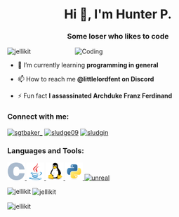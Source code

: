 <h1 align="center">Hi 👋, I'm Hunter P.</h1>
<h3 align="center">Some loser who likes to code</h3>
<img align="right" alt="Coding" width="350" src="https://i.pinimg.com/originals/f5/d2/7b/f5d27b3788e4e20852a6b321a1837ade.gif">

<p align="left"> <img src="https://komarev.com/ghpvc/?username=jellikit&label=Profile%20views&color=0e75b6&style=flat" alt="jellikit" /> </p>

- 🌱 I’m currently learning **programming in general**

- 📫 How to reach me **@littlelordfent on Discord**

- ⚡ Fun fact **I assassinated Archduke Franz Ferdinand**

<h3 align="left">Connect with me:</h3>
<p align="left">
<a href="https://twitter.com/sgtbaker_" target="blank"><img align="center" src="https://raw.githubusercontent.com/rahuldkjain/github-profile-readme-generator/master/src/images/icons/Social/twitter.svg" alt="sgtbaker_" height="30" width="40" /></a>
<a href="https://instagram.com/sludge09" target="blank"><img align="center" src="https://raw.githubusercontent.com/rahuldkjain/github-profile-readme-generator/master/src/images/icons/Social/instagram.svg" alt="sludge09" height="30" width="40" /></a>
<a href="https://www.youtube.com/c/sludgin" target="blank"><img align="center" src="https://raw.githubusercontent.com/rahuldkjain/github-profile-readme-generator/master/src/images/icons/Social/youtube.svg" alt="sludgin" height="30" width="40" /></a>
</p>

<h3 align="left">Languages and Tools:</h3>
<p align="left"> <a href="https://www.cprogramming.com/" target="_blank" rel="noreferrer"> <img src="https://raw.githubusercontent.com/devicons/devicon/master/icons/c/c-original.svg" alt="c" width="40" height="40"/> </a> <a href="https://www.java.com" target="_blank" rel="noreferrer"> <img src="https://raw.githubusercontent.com/devicons/devicon/master/icons/java/java-original.svg" alt="java" width="40" height="40"/> </a> <a href="https://www.linux.org/" target="_blank" rel="noreferrer"> <img src="https://raw.githubusercontent.com/devicons/devicon/master/icons/linux/linux-original.svg" alt="linux" width="40" height="40"/> </a> <a href="https://www.python.org" target="_blank" rel="noreferrer"> <img src="https://raw.githubusercontent.com/devicons/devicon/master/icons/python/python-original.svg" alt="python" width="40" height="40"/> </a> <a href="https://unrealengine.com/" target="_blank" rel="noreferrer"> <img src="https://raw.githubusercontent.com/kenangundogan/fontisto/036b7eca71aab1bef8e6a0518f7329f13ed62f6b/icons/svg/brand/unreal-engine.svg" alt="unreal" width="40" height="40"/> </a> </p>

<p><img align="left" src="https://github-readme-stats.vercel.app/api/top-langs?username=jellikit&show_icons=true&locale=en&layout=compact" alt="jellikit" /></p>

<p>&nbsp;<img align="center" src="https://github-readme-stats.vercel.app/api?username=jellikit&show_icons=true&locale=en" alt="jellikit" /></p>

<p><img align="center" src="https://github-readme-streak-stats.herokuapp.com/?user=jellikit&" alt="jellikit" /></p>
